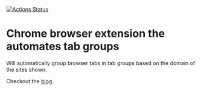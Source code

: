 [![Actions Status](https://github.com/nordstrand/tab-groupie/workflows/publish-site/badge.svg)](https://github.com/nordstrand/tab-groupie/actions)

# Chrome browser extension the automates tab groups
Will automatically group browser tabs in tab groups based on the domain of the sites shown.

Checkout the [blog](https://nordstrand.github.io/tab-groupie/).